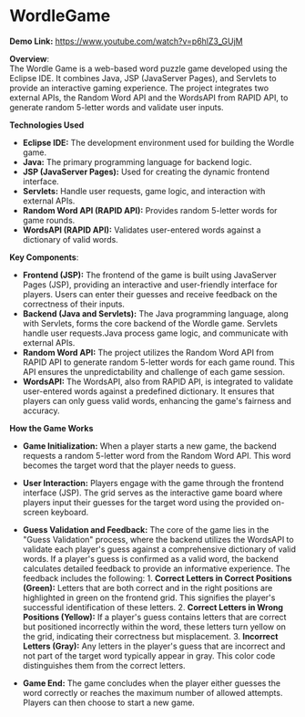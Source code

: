  # WordleGame  

**Demo Link:** https://www.youtube.com/watch?v=p6hlZ3_GUjM

**Overview**:  
The Wordle Game is a web-based word puzzle game developed using the Eclipse IDE. It combines Java, JSP (JavaServer Pages), and Servlets to provide an interactive gaming experience. The project integrates two external APIs, the Random Word API and the WordsAPI from RAPID API, to generate random 5-letter words and validate user inputs. 

**Technologies Used**  
* **Eclipse IDE:** The development environment used for building the Wordle game.  
* **Java:** The primary programming language for backend logic.  
* **JSP (JavaServer Pages):** Used for creating the dynamic frontend interface.  
* **Servlets:** Handle user requests, game logic, and interaction with external APIs.  
* **Random Word API (RAPID API):** Provides random 5-letter words for game rounds.  
* **WordsAPI (RAPID API):** Validates user-entered words against a dictionary of valid words.  

**Key Components**:  
* **Frontend (JSP):** The frontend of the game is built using JavaServer Pages (JSP), providing an interactive and user-friendly interface for players. Users can enter their guesses and receive feedback on the correctness of their inputs.  
* **Backend (Java and Servlets):** The Java programming language, along with Servlets, forms the core backend of the Wordle game. Servlets handle user requests.Java process game logic, and communicate with external APIs.
* **Random Word API:** The project utilizes the Random Word API from RAPID API to generate random 5-letter words for each game round. This API ensures the unpredictability and challenge of each game session.
* **WordsAPI:** The WordsAPI, also from RAPID API, is integrated to validate user-entered words against a predefined dictionary. It ensures that players can only guess valid words, enhancing the game's fairness and accuracy.  

**How the Game Works**  
  * **Game Initialization:** When a player starts a new game, the backend requests a random 5-letter word from the Random Word API. This word becomes the target word that the player needs to guess.  

  * **User Interaction:** Players engage with the game through the frontend interface (JSP). The grid serves as the interactive game board where players input their guesses for the target word using the provided on-screen keyboard.  

* **Guess Validation and Feedback:** The core of the game lies in the "Guess Validation" process, where the backend utilizes the WordsAPI to validate each player's guess against a comprehensive dictionary of valid words. If a player's guess is confirmed as a valid word, the backend calculates detailed feedback to provide an informative experience. The feedback includes the following:
         1. **Correct Letters in Correct Positions (Green):** Letters that are both correct and in the right positions are highlighted in green on the frontend grid. This signifies the player's successful 
         identification of these letters.
         2. **Correct Letters in Wrong Positions (Yellow):** If a player's guess contains letters that are correct but positioned incorrectly within the word, these letters turn yellow on the grid, indicating 
         their correctness but misplacement.
         3. **Incorrect Letters (Gray):** Any letters in the player's guess that are incorrect and not part of the target word typically appear in gray. This color code distinguishes them from the correct letters.
  
* **Game End:** The game concludes when the player either guesses the word correctly or reaches the maximum number of allowed attempts. Players can then choose to start a new game.  
